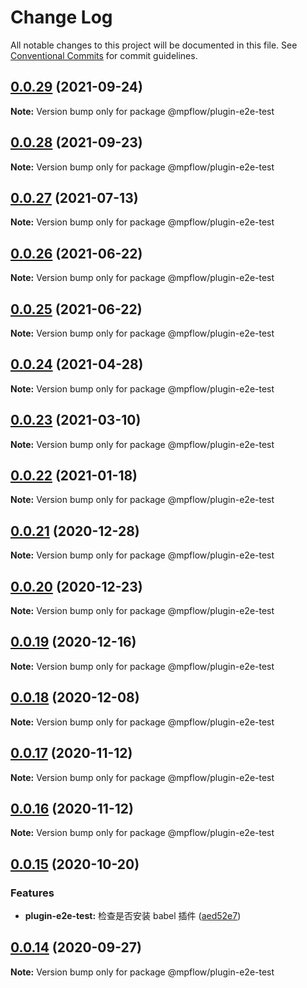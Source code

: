 # Change Log

All notable changes to this project will be documented in this file.
See [Conventional Commits](https://conventionalcommits.org) for commit guidelines.

## [0.0.29](https://github.com/wechat-miniprogram/weflow/compare/@mpflow/plugin-e2e-test@0.0.28...@mpflow/plugin-e2e-test@0.0.29) (2021-09-24)

**Note:** Version bump only for package @mpflow/plugin-e2e-test

## [0.0.28](https://github.com/wechat-miniprogram/weflow/compare/@mpflow/plugin-e2e-test@0.0.27...@mpflow/plugin-e2e-test@0.0.28) (2021-09-23)

**Note:** Version bump only for package @mpflow/plugin-e2e-test

## [0.0.27](https://github.com/wechat-miniprogram/weflow/compare/@mpflow/plugin-e2e-test@0.0.26...@mpflow/plugin-e2e-test@0.0.27) (2021-07-13)

**Note:** Version bump only for package @mpflow/plugin-e2e-test

## [0.0.26](https://github.com/wechat-miniprogram/weflow/compare/@mpflow/plugin-e2e-test@0.0.25...@mpflow/plugin-e2e-test@0.0.26) (2021-06-22)

**Note:** Version bump only for package @mpflow/plugin-e2e-test

## [0.0.25](https://github.com/wechat-miniprogram/weflow/compare/@mpflow/plugin-e2e-test@0.0.24...@mpflow/plugin-e2e-test@0.0.25) (2021-06-22)

**Note:** Version bump only for package @mpflow/plugin-e2e-test

## [0.0.24](https://github.com/wechat-miniprogram/weflow/compare/@mpflow/plugin-e2e-test@0.0.23...@mpflow/plugin-e2e-test@0.0.24) (2021-04-28)

**Note:** Version bump only for package @mpflow/plugin-e2e-test

## [0.0.23](https://github.com/wechat-miniprogram/weflow/compare/@mpflow/plugin-e2e-test@0.0.22...@mpflow/plugin-e2e-test@0.0.23) (2021-03-10)

**Note:** Version bump only for package @mpflow/plugin-e2e-test

## [0.0.22](https://github.com/wechat-miniprogram/weflow/compare/@mpflow/plugin-e2e-test@0.0.21...@mpflow/plugin-e2e-test@0.0.22) (2021-01-18)

**Note:** Version bump only for package @mpflow/plugin-e2e-test

## [0.0.21](https://github.com/wechat-miniprogram/weflow/compare/@mpflow/plugin-e2e-test@0.0.20...@mpflow/plugin-e2e-test@0.0.21) (2020-12-28)

**Note:** Version bump only for package @mpflow/plugin-e2e-test

## [0.0.20](https://github.com/wechat-miniprogram/weflow/compare/@mpflow/plugin-e2e-test@0.0.19...@mpflow/plugin-e2e-test@0.0.20) (2020-12-23)

**Note:** Version bump only for package @mpflow/plugin-e2e-test

## [0.0.19](https://github.com/wechat-miniprogram/weflow/compare/@mpflow/plugin-e2e-test@0.0.18...@mpflow/plugin-e2e-test@0.0.19) (2020-12-16)

**Note:** Version bump only for package @mpflow/plugin-e2e-test

## [0.0.18](https://github.com/wechat-miniprogram/weflow/compare/@mpflow/plugin-e2e-test@0.0.17...@mpflow/plugin-e2e-test@0.0.18) (2020-12-08)

**Note:** Version bump only for package @mpflow/plugin-e2e-test

## [0.0.17](https://github.com/wechat-miniprogram/weflow/compare/@mpflow/plugin-e2e-test@0.0.15...@mpflow/plugin-e2e-test@0.0.17) (2020-11-12)

**Note:** Version bump only for package @mpflow/plugin-e2e-test

## [0.0.16](https://github.com/wechat-miniprogram/weflow/compare/@mpflow/plugin-e2e-test@0.0.15...@mpflow/plugin-e2e-test@0.0.16) (2020-11-12)

**Note:** Version bump only for package @mpflow/plugin-e2e-test

## [0.0.15](https://github.com/wechat-miniprogram/weflow/compare/@mpflow/plugin-e2e-test@0.0.14...@mpflow/plugin-e2e-test@0.0.15) (2020-10-20)

### Features

- **plugin-e2e-test:** 检查是否安装 babel 插件 ([aed52e7](https://github.com/wechat-miniprogram/weflow/commits/aed52e743d645edf061fed2c5ab7fec61f914eb4))

## [0.0.14](https://github.com/wechat-miniprogram/weflow/compare/@mpflow/plugin-e2e-test@0.0.13...@mpflow/plugin-e2e-test@0.0.14) (2020-09-27)

**Note:** Version bump only for package @mpflow/plugin-e2e-test
